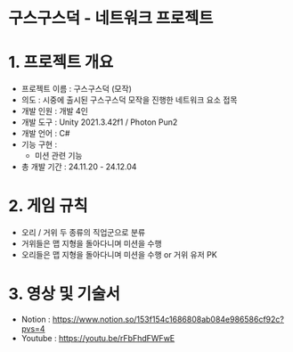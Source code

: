 # 구스구스덕 - 네트워크 프로젝트

# 1. 프로젝트 개요
- 프로젝트 이름 : 구스구스덕 (모작)
- 의도 : 시중에 출시된 구스구스덕 모작을 진행한 네트워크 요소 접목
- 개발 인원 : 개발 4인
- 개발 도구 : Unity 2021.3.42f1 / Photon Pun2
- 개발 언어 : C#
- 기능 구현 :
    - 미션 관련 기능
- 총 개발 기간 : 24.11.20 - 24.12.04
 
# 2. 게임 규칙 
- 오리 / 거위 두 종류의 직업군으로 분류
- 거위들은 맵 지형을 돌아다니며 미션을 수행
- 오리들은 맵 지형을 돌아다니며 미션을 수행 or 거위 유저 PK

# 3. 영상 및 기술서
- Notion : https://www.notion.so/153f154c1686808ab084e986586cf92c?pvs=4
- Youtube : https://youtu.be/rFbFhdFWFwE
